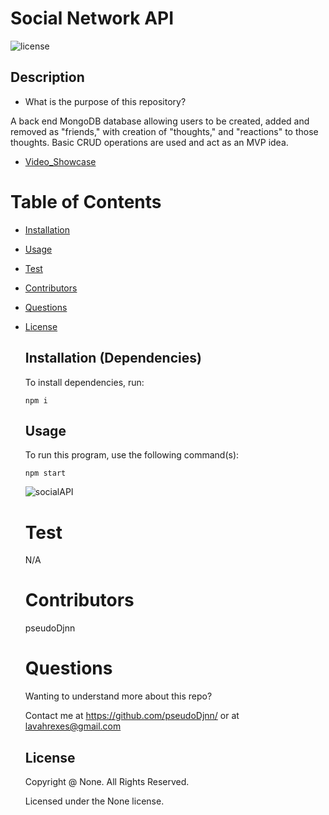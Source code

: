 # Social Network API

![license](https://img.shields.io/badge/license-None-yellowgreen.svg)

## Description

- What is the purpose of this repository?<br/>

A back end MongoDB database allowing users to be created, added and removed as "friends," with creation of "thoughts," and "reactions" to those thoughts. Basic CRUD operations are used and act as an MVP idea.

* [Video_Showcase](https://drive.google.com/file/d/1XgxEcMPoRZ-rVIFtyAmFgMOWYmTmBdxz/view)

# Table of Contents

- [Installation](#installation)
- [Usage](#usage)
- [Test](#test)
- [Contributors](#contributors)
- [Questions](#questions)
- [License](#license)

  ## Installation (Dependencies)

  To install dependencies, run:

  ```
  npm i
  ```

  ## Usage

  To run this program, use the following command(s):

  ```
  npm start
  ```
  
  ![socialAPI](https://user-images.githubusercontent.com/105378214/202266080-bd166bf4-ef09-4ac9-9097-930fbfc03390.png)


  # Test

  N/A

  # Contributors

  pseudoDjnn

  # Questions

  Wanting to understand more about this repo?

  Contact me at https://github.com/pseudoDjnn/ or at lavahrexes@gmail.com

  ## License

  Copyright @ None. All Rights Reserved.

  Licensed under the None license.
